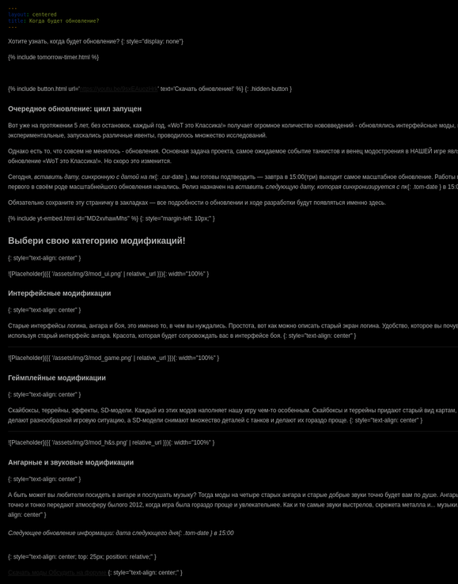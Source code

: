 ```yaml
---
layout: centered
title: Когда будет обновление?
---
```

Хотите узнать, когда будет обновление?
{: style="display: none"}

{% include tomorrow-timer.html %}

<br>

{% include button.html url='https://youtu.be/9sxEAuozHrk' text='Скачать обновление!' %}
{: .hidden-button }

### Очередное обновление: цикл запущен

Вот уже на протяжении 5 лет, без остановок, каждый год, «WoT это Классика!» получает огромное количество нововведений - обновлялись интерфейсные моды, вводились экспериментальные, запускались различные ивенты, проводилось множество исследований.

Однако есть то, что совсем не менялось - обновления. Основная задача проекта, самое ожидаемое событие танкистов и венец модостроения в НАШЕЙ игре является обновление «WoT это Классика!». Но скоро это изменится.

Сегодня, *вставить дату, синхронную с датой на пк*{: .cur-date }, мы готовы подтвердить — завтра в 15:00(три) выходит самое масштабное обновление. Работы по созданию первого в своём роде масштабнейшого обновления начались. Релиз назначен на *вставить следующую дату, которая синхронизируется с пк*{: .tom-date } в 15:00.

Обязательно сохраните эту страничку в закладках — все подробности о обновлении и ходе разработки будут появляться именно здесь.

{% include yt-embed.html id="MD2xvhawMhs" %}
{: style="margin-left: 10px;" }

## Выбери свою категорию модификаций!
{: style="text-align: center" }

![Placeholder]({{ '/assets/img/3/mod_ui.png' | relative_url }}){: width="100%" }

### Интерфейсные модификации
{: style="text-align: center" }

Старые интерфейсы логина, ангара и боя, это именно то, в чем вы нуждались. Простота, вот как можно описать старый экран логина. Удобство, которое вы почувствуете используя старый интерфейс ангара. Красота, которая будет сопровождать вас в интерфейсе боя.
{: style="text-align: center" }

---

![Placeholder]({{ '/assets/img/3/mod_game.png' | relative_url }}){: width="100%" }

### Геймплейные модификации
{: style="text-align: center" }

Скайбоксы, террейны, эффекты, SD-модели. Каждый из этих модов наполняет нашу игру чем-то особенным. Скайбоксы и террейны придают старый вид картам, эффекты делают разнообразной игровую ситуацию, а SD-модели снимают множество деталей с танков и делают их гораздо проще.
{: style="text-align: center" }

---

![Placeholder]({{ '/assets/img/3/mod_h&s.png' | relative_url }}){: width="100%" }

### Ангарные и звуковые модификации
{: style="text-align: center" }

А быть может вы любители посидеть в ангаре и послушать музыку? Тогда моды на четыре старых ангара и старые добрые звуки точно будет вам по душе. Ангары версии 0.8.2 точно и тонко передают атмосферу былого 2012, когда игра была гораздо проще и увлекательнее. Как и те самые звуки выстрелов, скрежета металла и... музыки.
{: style="text-align: center" }

###### Следующее обновление информации: *дата следующего дня*{: .tom-date } в 15:00
{: style="text-align: center; top: 25px; position: relative;" }

<a class="orange-button" href="/mods/download">
    <span class="big-orange-button">
        <span class="big-orange-button-right">Скачать моды</span>
    </span>
</a>
<a class="orange-button" href="https://koreanrandom.com/forum/topic/65511-%C2%ABwot-%D1%8D%D1%82%D0%BE-%D0%BA%D0%BB%D0%B0%D1%81%D1%81%D0%B8%D0%BA%D0%B0%C2%BB-%D0%BB%D0%B0%D0%BC%D0%BF%D0%BE%D0%B2%D1%8B%D0%B9-world-of-tanks/">
    <span class="big-orange-button">
        <span class="big-orange-button-right">Обсудить на форуме</span>
    </span>
</a>
{: style="text-align: center;" }

<style>
  body {
    color: #b1b2b2;
    font: 12px / 20px Arial, "Helvetica CY", Helvetica, sans-serif;
    background: url(/assets/img/back_upd.png) top no-repeat, url(/assets/img/sparkles.png) 50% 0 #000000;
    min-width: 1000px;
  }
  .hidden-button {
    display: none;
  }
  .content-wrapper {
    width: 955px;
    margin: 0 auto;
    position: relative;
    display: none;
  }
  .content {
    clear: both;
    margin: 0px auto;
    padding: 0;
    position: relative;
    width: 715px;
}
</style>
